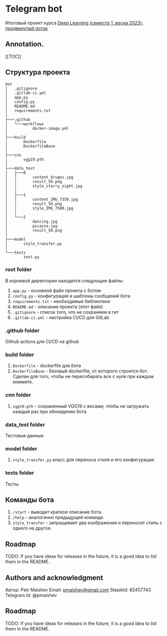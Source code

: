 # Telegram bot
Итоговый проект курса [Deep Learning (семестр 1, весна 2023): продвинутый поток](https://stepik.org/course/135003/syllabus)

## Annotation.
[[_TOC_]]

## Структура проекта
```
bot
│   .gitignore
│   .gitlab-ci.yml
│   app.py
│   config.py
│   README.md
│   requirements.txt
│
├───.github
│   └───workflows
│           docker-image.yml
│
├───build
│       Dockerfile
│       DockerfileBase
│
├───cnn
│       vgg19.pth
│
├───data_test
│   ├───0
│   │       content_bruges.jpg
│   │       result_50.png
│   │       style_starry_night.jpg
│   │
│   ├───1
│   │       content_IMG_7359.jpg
│   │       result_50.png
│   │       style_IMG_7580.jpg
│   │
│   └───2
│           dancing.jpg
│           picasso.jpg
│           result_50.png
│
├───model
│       style_transfer.py
│
└───tests
        test.py

```
### root folder
В корневой директории находятся следующие файлы:
1. `app.py` - основной файл проекта с ботом
1. `config.py` - конфигурация и шаблоны сообщений бота
1. `requirements.txt` - необходимые библиотеки
1. `README.md` - описание проекта (этот файл)
1. `.gitignore` - список того, что не сохраняем в гит
1. `.gitlab-ci.yml` - настройка CI/CD для GitLab

### .github folder
Github actions для CI/CD на github

### build folder
1. `Dockerfile` - dockerfile для бота
1. `DockerfileBase` - базовый dockerfile, от которого строится бот. Сделан для того, чтобы не пересобирать все с нуля при каждом коммите.

### cnn folder
1. `vgg19.pth` - сохраненный VGG19 с весами, чтобы не загружать каждый раз при обновдении бота.

### data_test folder
Тестовые данные.

### model folder
1. `style_transfer.py` класс для переноса стиля и его конфигурация.

### tests folder
Тесты.

## Команды бота
1. `/start` - выводит краткое описание бота.
1. `/help` - аналогично предыдущей команде.
1. `style_transfer` - запращивает два изображения и переносит стиль с одного на другое.

## Roadmap
TODO: If you have ideas for releases in the future, it is a good idea to list them in the README.

## Authors and acknowledgment
Автор: Petr Maishev
Email: pmaishev@gmail.com
StepikId: 82457743
Telegram Id: @pmaishev

## Roadmap
TODO: If you have ideas for releases in the future, it is a good idea to list them in the README.
